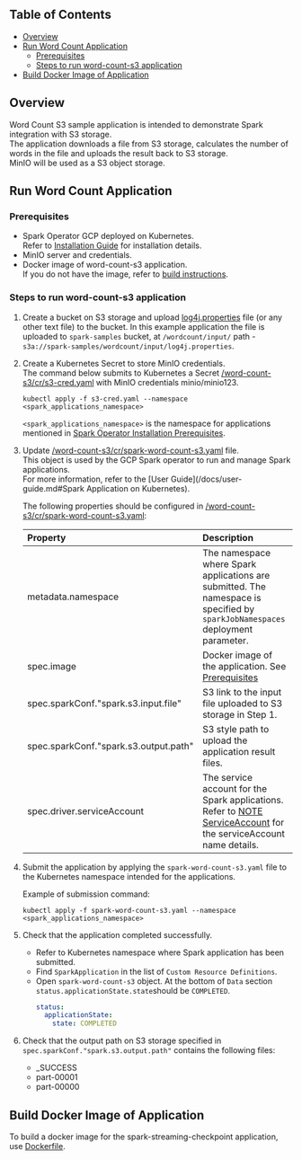 ## Table of Contents

* [Overview](#overview)
* [Run Word Count Application](#run-word-count-application)
    * [Prerequisites](#prerequisites)
    * [Steps to run word-count-s3 application](#steps-to-run-word-count-s3-application)
* [Build Docker Image of Application](#build-docker-image-of-application)
    

## Overview

Word Count S3 sample application is intended to demonstrate Spark integration with S3 storage.  
The application downloads a file from S3 storage, calculates the number of words in the file and uploads the result back to S3 storage.  
MinIO will be used as a S3 object storage.

## Run Word Count Application

### Prerequisites

* Spark Operator GCP deployed on Kubernetes.  
  Refer to [Installation Guide](/docs/installation-guide.md) for installation details.
* MinIO server and credentials. 
* Docker image of word-count-s3 application.  
  If you do not have the image, refer to [build instructions](#build-docker-image-of-application).

### Steps to run word-count-s3 application

1. Create a bucket on S3 storage and upload [log4j.properties](./input/log4j.properties) file (or any other text file) to the bucket.
   In this example application the file is uploaded to `spark-samples` bucket, at `/wordcount/input/` path - `s3a://spark-samples/wordcount/input/log4j.properties`.
2. Create a Kubernetes Secret to store MinIO credentials.  
   The command below submits to Kubernetes a Secret [/word-count-s3/cr/s3-cred.yaml](./cr/s3-cred.yaml) with MinIO credentials minio/minio123.
   
   ```
   kubectl apply -f s3-cred.yaml --namespace <spark_applications_namespace> 
   ```  
   `<spark_applications_namespace>` is the namespace for applications mentioned in [Spark Operator Installation Prerequisites](/docs/installation-guide.md#prerequisites).

3. Update [/word-count-s3/cr/spark-word-count-s3.yaml](./cr/spark-word-count-s3.yaml) file.  
   This object is used by the GCP Spark operator to run and manage Spark applications.  
   For more information, refer to the [User Guide](/docs/user-guide.md#Spark Application on Kubernetes). 
   
   The following properties should be configured in [/word-count-s3/cr/spark-word-count-s3.yaml](./cr/spark-word-count-s3.yaml):
   
   |Property|Description|
   |:-------|:----------|
   |metadata.namespace|The namespace where Spark applications are submitted. The namespace is specified by `sparkJobNamespaces` deployment parameter.|
   |spec.image|Docker image of the application. See [Prerequisites](#prerequisites)| 
   |spec.sparkConf."spark.s3.input.file"|S3 link to the input file uploaded to S3 storage in Step 1.|
   |spec.sparkConf."spark.s3.output.path"|S3 style path to upload the application result files.|
   |spec.driver.serviceAccount|The service account for the Spark applications. Refer to [NOTE ServiceAccount](/docs/user-guide.md#note-serviceaccount) for the serviceAccount name details.|
   
4. Submit the application by applying the `spark-word-count-s3.yaml` file to the Kubernetes namespace intended for the applications.  
   
   Example of submission command: 
      
   ```
   kubectl apply -f spark-word-count-s3.yaml --namespace <spark_applications_namespace>
   ```

5. Check that the application completed successfully.  
   - Refer to Kubernetes namespace where Spark application has been submitted.  
   - Find `SparkApplication` in the list of `Custom Resource Definitions`. 
   - Open `spark-word-count-s3` object. 
     At the bottom of `Data` section `status.applicationState.state`should be `COMPLETED`.
     ```yaml
     status:
       applicationState:
         state: COMPLETED
     ``` 
6. Check that the output path on S3 storage specified in `spec.sparkConf."spark.s3.output.path"` contains the following files:  
   - _SUCCESS
   - part-00001
   - part-00000

## Build Docker Image of Application

To build a docker image for the spark-streaming-checkpoint application, use [Dockerfile](Dockerfile).

